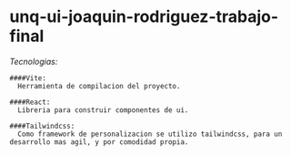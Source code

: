 # unq-ui-joaquin-rodriguez-trabajo-final
  *Tecnologias:*  

    ####Vite:
      Herramienta de compilacion del proyecto.

    ####React:
      Libreria para construir componentes de ui.

    ####Tailwindcss:
      Como framework de personalizacion se utilizo tailwindcss, para un desarrollo mas agil, y por comodidad propia.